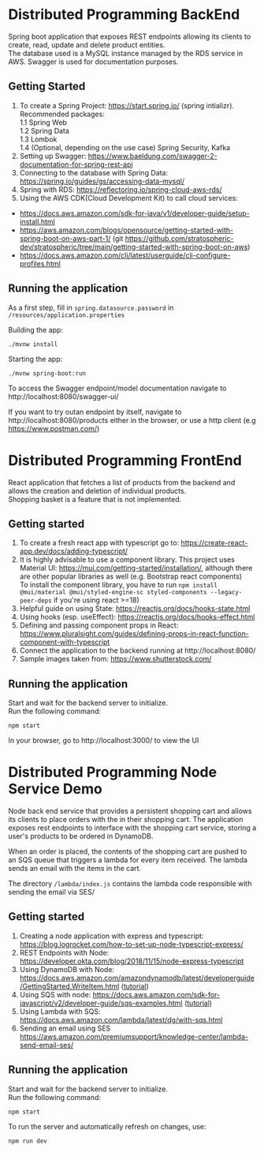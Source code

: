 # Distributed Programming BackEnd

Spring boot application that exposes REST endpoints allowing its clients to create, read, update and delete product entities.    
The database used is a MySQL instance managed by the RDS service in AWS. Swagger is used for documentation purposes.

## Getting Started
1. To create a Spring Project: https://start.spring.io/ (spring intializr). Recommended packages:    
1.1 Spring Web    
1.2 Spring Data    
1.3  Lombok    
1.4 (Optional, depending on the use case) Spring Security, Kafka
1. Setting up Swagger: https://www.baeldung.com/swagger-2-documentation-for-spring-rest-api       
1. Connecting to the database with Spring Data: https://spring.io/guides/gs/accessing-data-mysql/
1. Spring with RDS: https://reflectoring.io/spring-cloud-aws-rds/
1. Using the AWS CDK(Cloud Development Kit) to call cloud services:
 - https://docs.aws.amazon.com/sdk-for-java/v1/developer-guide/setup-install.html
- https://aws.amazon.com/blogs/opensource/getting-started-with-spring-boot-on-aws-part-1/ (git https://github.com/stratospheric-dev/stratospheric/tree/main/getting-started-with-spring-boot-on-aws) 
- https://docs.aws.amazon.com/cli/latest/userguide/cli-configure-profiles.html

## Running the application 
As a first step, fill in `spring.datasource.password` in `/resources/application.properties`

Building the app:
```
./mvnw install
```
Starting the app:
```
./mvnw spring-boot:run

```
To access the Swagger endpoint/model documentation navigate to http://localhost:8080/swagger-ui/

If you want to try outan endpoint by itself, navigate to http://localhost:8080/products either in the browser, or use a http client (e.g https://www.postman.com/)

# Distributed Programming FrontEnd

React application that fetches a list of products from the backend and allows the creation and deletion of individual products.    
Shopping basket is a feature that is not implemented.

## Getting started

1. To create a fresh react app with typescript go to: https://create-react-app.dev/docs/adding-typescript/
1. It is highly advisable to use a component library. This project uses Material UI: https://mui.com/getting-started/installation/, although there are other popular libraries as well (e.g. Bootstrap react components)    
To install the component library, you have to run `npm install @mui/material @mui/styled-engine-sc styled-components --legacy-peer-deps` if you're using react >=18)
1. Helpful guide on using State: https://reactjs.org/docs/hooks-state.html
1. Using hooks (esp. useEffect): https://reactjs.org/docs/hooks-effect.html
1. Defining and passing component props in React: https://www.pluralsight.com/guides/defining-props-in-react-function-component-with-typescript
1. Connect the application to the backend running at http://localhost:8080/
1. Sample images taken from: https://www.shutterstock.com/

## Running the application

Start and wait for the backend server to initialize.     
Run the following command:
```
npm start
```

In your browser, go to http://localhost:3000/ to view the UI

# Distributed Programming Node Service Demo

Node back end service that provides a persistent shopping cart and allows its clients to place orders with the in their shopping cart.
The application exposes rest endpoints to interface with the shopping cart service, storing a user's products to be ordered in DynamoDB.

When an order is placed, the contents of the shopping cart are pushed to an SQS queue that triggers a lambda for every item received. The lambda sends an email with the items in the cart.

The directory `/lambda/index.js` contains the lambda code responsible with sending the email via SES/

## Getting started

1. Creating a node application with express and typescript: https://blog.logrocket.com/how-to-set-up-node-typescript-express/
1. REST Endpoints with Node: https://developer.okta.com/blog/2018/11/15/node-express-typescript
1. Using DynamoDB with Node: https://docs.aws.amazon.com/amazondynamodb/latest/developerguide/GettingStarted.WriteItem.html ([tutorial](https://referbruv.com/blog/posts/reading-and-writing-to-aws-dynamodb-using-nodejs-with-example))
1. Using SQS with node: https://docs.aws.amazon.com/sdk-for-javascript/v2/developer-guide/sqs-examples.html ([tutorial](https://medium.com/@drwtech/a-node-js-introduction-to-amazon-simple-queue-service-sqs-9c0edf866eca))
1. Using Lambda with SQS: https://docs.aws.amazon.com/lambda/latest/dg/with-sqs.html
1. Sending an email using SES https://aws.amazon.com/premiumsupport/knowledge-center/lambda-send-email-ses/

## Running the application

Start and wait for the backend server to initialize.     
Run the following command:
```
npm start
```

To run the server and automatically refresh on changes, use:
```
npm run dev
```